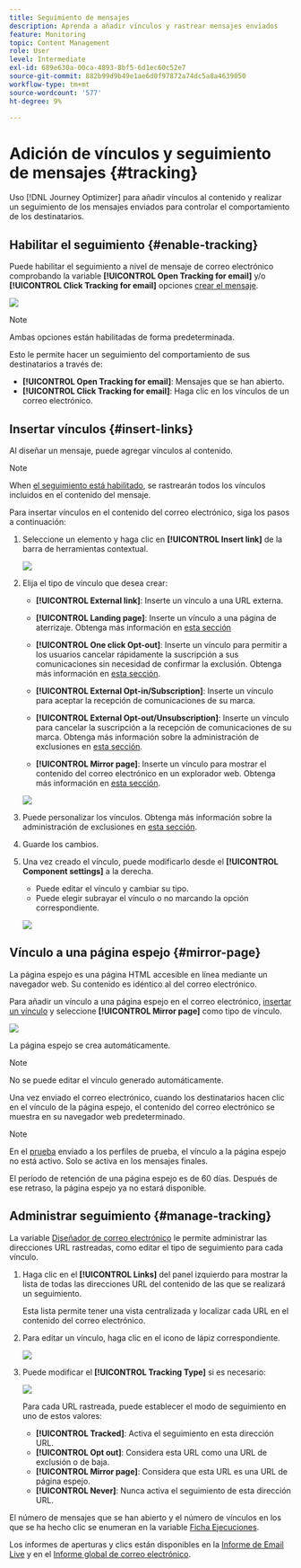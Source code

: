 ```yaml
---
title: Seguimiento de mensajes
description: Aprenda a añadir vínculos y rastrear mensajes enviados
feature: Monitoring
topic: Content Management
role: User
level: Intermediate
exl-id: 689e630a-00ca-4893-8bf5-6d1ec60c52e7
source-git-commit: 882b99d9b49e1ae6d0f97872a74dc5a8a4639050
workflow-type: tm+mt
source-wordcount: '577'
ht-degree: 9%

---
```


# Adición de vínculos y seguimiento de mensajes {#tracking}

Uso [!DNL Journey Optimizer] para añadir vínculos al contenido y realizar un seguimiento de los mensajes enviados para controlar el comportamiento de los destinatarios.

## Habilitar el seguimiento {#enable-tracking}

Puede habilitar el seguimiento a nivel de mensaje de correo electrónico comprobando la variable **[!UICONTROL Open Tracking for email]** y/o **[!UICONTROL Click Tracking for email]** opciones [crear el mensaje](create-message.md).

![](assets/message-tracking.png)

>[!NOTE]
>
>Ambas opciones están habilitadas de forma predeterminada.

Esto le permite hacer un seguimiento del comportamiento de sus destinatarios a través de:

* **[!UICONTROL Open Tracking for email]**: Mensajes que se han abierto.
* **[!UICONTROL Click Tracking for email]**: Haga clic en los vínculos de un correo electrónico.

## Insertar vínculos {#insert-links}

Al diseñar un mensaje, puede agregar vínculos al contenido.

>[!NOTE]
>
>When [el seguimiento está habilitado](#enable-tracking), se rastrearán todos los vínculos incluidos en el contenido del mensaje.

Para insertar vínculos en el contenido del correo electrónico, siga los pasos a continuación:

1. Seleccione un elemento y haga clic en **[!UICONTROL Insert link]** de la barra de herramientas contextual.

   ![](assets/message-tracking-insert-link.png)

1. Elija el tipo de vínculo que desea crear:

   * **[!UICONTROL External link]**: Inserte un vínculo a una URL externa.

   * **[!UICONTROL Landing page]**: Inserte un vínculo a una página de aterrizaje. Obtenga más información en [esta sección](../landing-pages/get-started-lp.md)

   * **[!UICONTROL One click Opt-out]**: Inserte un vínculo para permitir a los usuarios cancelar rápidamente la suscripción a sus comunicaciones sin necesidad de confirmar la exclusión. Obtenga más información en [esta sección](consent.md#one-click-opt-out).

   * **[!UICONTROL External Opt-in/Subscription]**: Inserte un vínculo para aceptar la recepción de comunicaciones de su marca.

   * **[!UICONTROL External Opt-out/Unsubscription]**: Inserte un vínculo para cancelar la suscripción a la recepción de comunicaciones de su marca. Obtenga más información sobre la administración de exclusiones en [esta sección](consent.md#opt-out-management).

   * **[!UICONTROL Mirror page]**: Inserte un vínculo para mostrar el contenido del correo electrónico en un explorador web. Obtenga más información en [esta sección](#mirror-page).

   ![](assets/message-tracking-links.png)

1. Puede personalizar los vínculos. Obtenga más información sobre la administración de exclusiones en [esta sección](../personalization/personalization-syntax.md#perso-urls).

1. Guarde los cambios.

1. Una vez creado el vínculo, puede modificarlo desde el **[!UICONTROL Component settings]** a la derecha.

   * Puede editar el vínculo y cambiar su tipo.
   * Puede elegir subrayar el vínculo o no marcando la opción correspondiente.

   ![](assets/message-tracking-link-settings.png)

## Vínculo a una página espejo {#mirror-page}

La página espejo es una página HTML accesible en línea mediante un navegador web. Su contenido es idéntico al del correo electrónico.

Para añadir un vínculo a una página espejo en el correo electrónico, [insertar un vínculo](#insert-links) y seleccione **[!UICONTROL Mirror page]** como tipo de vínculo.

![](assets/message-tracking-mirror-page.png)

La página espejo se crea automáticamente.

>[!NOTE]
>
>No se puede editar el vínculo generado automáticamente.

Una vez enviado el correo electrónico, cuando los destinatarios hacen clic en el vínculo de la página espejo, el contenido del correo electrónico se muestra en su navegador web predeterminado.

>[!NOTE]
>
>En el [prueba](preview.md#send-proofs) enviado a los perfiles de prueba, el vínculo a la página espejo no está activo. Solo se activa en los mensajes finales.

El período de retención de una página espejo es de 60 días. Después de ese retraso, la página espejo ya no estará disponible.

## Administrar seguimiento {#manage-tracking}

La variable [Diseñador de correo electrónico](create-email-content.md) le permite administrar las direcciones URL rastreadas, como editar el tipo de seguimiento para cada vínculo.

1. Haga clic en el **[!UICONTROL Links]** del panel izquierdo para mostrar la lista de todas las direcciones URL del contenido de las que se realizará un seguimiento.

   Esta lista permite tener una vista centralizada y localizar cada URL en el contenido del correo electrónico.

1. Para editar un vínculo, haga clic en el icono de lápiz correspondiente.

   ![](assets/message-tracking-edit-links.png)

1. Puede modificar el **[!UICONTROL Tracking Type]** si es necesario:

   ![](assets/message-tracking-edit-a-link.png)

   Para cada URL rastreada, puede establecer el modo de seguimiento en uno de estos valores:

   * **[!UICONTROL Tracked]**: Activa el seguimiento en esta dirección URL.
   * **[!UICONTROL Opt out]**: Considera esta URL como una URL de exclusión o de baja.
   * **[!UICONTROL Mirror page]**: Considera que esta URL es una URL de página espejo.
   * **[!UICONTROL Never]**: Nunca activa el seguimiento de esta dirección URL. <!--This information is saved: if the URL appears again in a future message, its tracking is automatically deactivated.-->

El número de mensajes que se han abierto y el número de vínculos en los que se ha hecho clic se enumeran en la variable [Ficha Ejecuciones](message-monitoring.md).

Los informes de aperturas y clics están disponibles en la [Informe de Email Live](../reports/email-live-report.md) y en el [Informe global de correo electrónico](../reports/email-global-report.md).
